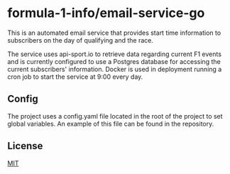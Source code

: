 # formula-1-info/email-service-go
This is an automated email service that provides start time information to subscribers on the day of qualifying 
and the race. 

The service uses api-sport.io to retrieve data regarding current F1 events and is currently configured
to use a Postgres database for accessing the current subscribers' information. 
Docker is used in deployment running a cron job to start the service at 9:00 every day.

## Config
The project uses a config.yaml file located in the root of the project to set global variables. An example of this 
file can be found in the repository.

## License
[MIT](https://choosealicense.com/licenses/mit/)
